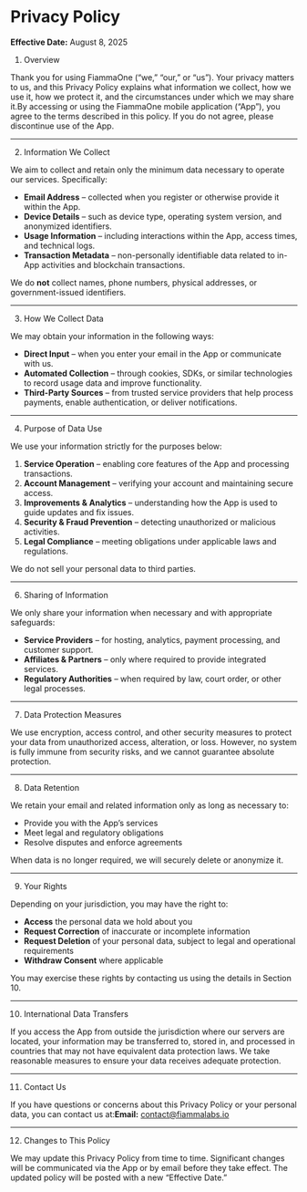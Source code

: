 # Privacy Policy

**Effective Date:** August 8, 2025

1. Overview

Thank you for using FiammaOne (“we,” “our,” or “us”). Your privacy matters to us, and this Privacy Policy explains what information we collect, how we use it, how we protect it, and the circumstances under which we may share it.By accessing or using the FiammaOne mobile application (“App”), you agree to the terms described in this policy. If you do not agree, please discontinue use of the App.

***

2. Information We Collect

We aim to collect and retain only the minimum data necessary to operate our services. Specifically:

* **Email Address** – collected when you register or otherwise provide it within the App.
* **Device Details** – such as device type, operating system version, and anonymized identifiers.
* **Usage Information** – including interactions within the App, access times, and technical logs.
* **Transaction Metadata** – non-personally identifiable data related to in-App activities and blockchain transactions.

We do **not** collect names, phone numbers, physical addresses, or government-issued identifiers.

***

3. How We Collect Data

We may obtain your information in the following ways:

* **Direct Input** – when you enter your email in the App or communicate with us.
* **Automated Collection** – through cookies, SDKs, or similar technologies to record usage data and improve functionality.
* **Third-Party Sources** – from trusted service providers that help process payments, enable authentication, or deliver notifications.

***

4. Purpose of Data Use

We use your information strictly for the purposes below:

1. **Service Operation** – enabling core features of the App and processing transactions.
2. **Account Management** – verifying your account and maintaining secure access.
3. **Improvements & Analytics** – understanding how the App is used to guide updates and fix issues.
4. **Security & Fraud Prevention** – detecting unauthorized or malicious activities.
5. **Legal Compliance** – meeting obligations under applicable laws and regulations.

We do not sell your personal data to third parties.

***

6. Sharing of Information

We only share your information when necessary and with appropriate safeguards:

* **Service Providers** – for hosting, analytics, payment processing, and customer support.
* **Affiliates & Partners** – only where required to provide integrated services.
* **Regulatory Authorities** – when required by law, court order, or other legal processes.

***

7. Data Protection Measures

We use encryption, access control, and other security measures to protect your data from unauthorized access, alteration, or loss. However, no system is fully immune from security risks, and we cannot guarantee absolute protection.

***

8. Data Retention

We retain your email and related information only as long as necessary to:

* Provide you with the App’s services
* Meet legal and regulatory obligations
* Resolve disputes and enforce agreements

When data is no longer required, we will securely delete or anonymize it.

***

9. Your Rights

Depending on your jurisdiction, you may have the right to:

* **Access** the personal data we hold about you
* **Request Correction** of inaccurate or incomplete information
* **Request Deletion** of your personal data, subject to legal and operational requirements
* **Withdraw Consent** where applicable

You may exercise these rights by contacting us using the details in Section 10.

***

10. International Data Transfers

If you access the App from outside the jurisdiction where our servers are located, your information may be transferred to, stored in, and processed in countries that may not have equivalent data protection laws. We take reasonable measures to ensure your data receives adequate protection.

***

11. Contact Us

If you have questions or concerns about this Privacy Policy or your personal data, you can contact us at:**Email:** contact@fiammalabs.io

***

12. Changes to This Policy

We may update this Privacy Policy from time to time. Significant changes will be communicated via the App or by email before they take effect. The updated policy will be posted with a new “Effective Date.”
